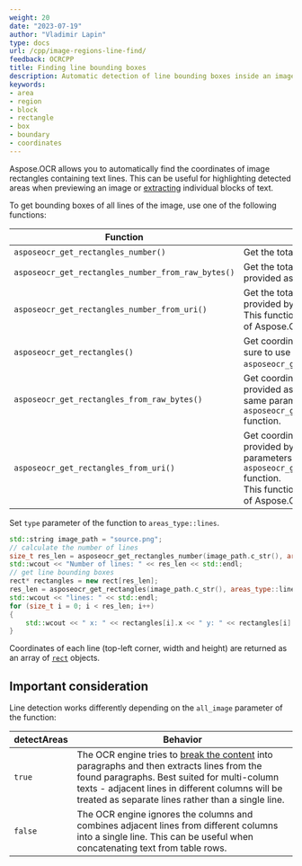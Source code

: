 ```yaml
---
weight: 20
date: "2023-07-19"
author: "Vladimir Lapin"
type: docs
url: /cpp/image-regions-line-find/
feedback: OCRCPP
title: Finding line bounding boxes
description: Automatic detection of line bounding boxes inside an image.
keywords:
- area
- region
- block
- rectangle
- box
- boundary
- coordinates
---
```


Aspose.OCR allows you to automatically find the coordinates of image rectangles containing text lines. This can be useful for highlighting detected areas when previewing an image or [extracting](/ocr/cpp/image-regions-extract/) individual blocks of text.

To get bounding boxes of all lines of the image, use one of the following functions:

Function | Description
-------- | -----------
`asposeocr_get_rectangles_number()` | Get the total number of paragraphs in the image.
`asposeocr_get_rectangles_number_from_raw_bytes()` | Get the total number of paragraphs in the image provided as an array of pixels.
`asposeocr_get_rectangles_number_from_uri()` | Get the total number of paragraphs in the image provided by URI.<br />This function is not supported in the Linux version of Aspose.OCR for C++.
`asposeocr_get_rectangles()` | Get coordinates of all paragraph in the image. Make sure to use the same parameters as in `asposeocr_get_rectangles_number()` function.
`asposeocr_get_rectangles_from_raw_bytes()` | Get coordinates of all paragraph in the image provided as an array of pixels. Make sure to use the same parameters as in `asposeocr_get_rectangles_number_from_raw_bytes()` function.
`asposeocr_get_rectangles_from_uri()` | Get coordinates of all paragraph in the image provided by URI. Make sure to use the same parameters as in `asposeocr_get_rectangles_number_from_uri()` function.<br />This function is not supported in the Linux version of Aspose.OCR for C++.

Set `type` parameter of the function to `areas_type::lines`.

```cpp
std::string image_path = "source.png";
// calculate the number of lines
size_t res_len = asposeocr_get_rectangles_number(image_path.c_str(), areas_type::lines, false);
std::wcout << "Number of lines: " << res_len << std::endl;
// get line bounding boxes
rect* rectangles = new rect[res_len];
res_len = asposeocr_get_rectangles(image_path.c_str(), areas_type::lines, false, rectangles, res_len);
std::wcout << "lines: " << std::endl;
for (size_t i = 0; i < res_len; i++)
{
	std::wcout << " x: " << rectangles[i].x << " y: " << rectangles[i].y << " width: " << rectangles[i].width << " height: " << rectangles[i].height << std::endl;
}
```

Coordinates of each line (top-left corner, width and height) are returned as an array of [`rect`](https://reference.aspose.com/ocr/cpp/structrect/) objects.

## Important consideration

Line detection works differently depending on the `all_image` parameter of the function:

detectAreas | Behavior
----------- | --------
`true`      | The OCR engine tries to [break the content](/ocr/cpp/areas-detection/) into paragraphs and then extracts lines from the found paragraphs. Best suited for multi-column texts - adjacent lines in different columns will be treated as separate lines rather than a single line.
`false`     | The OCR engine ignores the columns and combines adjacent lines from different columns into a single line. This can be useful when concatenating text from table rows.
